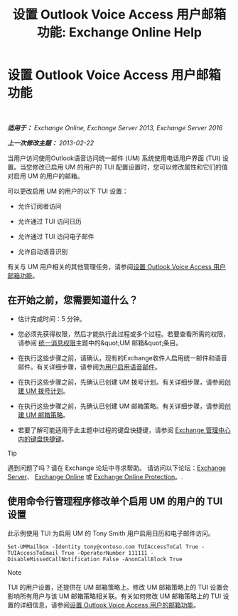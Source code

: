 ﻿---
title: '设置 Outlook Voice Access 用户邮箱功能: Exchange Online Help'
TOCTitle: 设置 Outlook Voice Access 用户邮箱功能
ms:assetid: a56bfd75-7bc5-49b9-b098-06855a720dcd
ms:mtpsurl: https://technet.microsoft.com/zh-cn/library/Bb124030(v=EXCHG.150)
ms:contentKeyID: 50556627
ms.date: 05/23/2018
mtps_version: v=EXCHG.150
ms.translationtype: MT
---

# 设置 Outlook Voice Access 用户邮箱功能

 

_**适用于：** Exchange Online, Exchange Server 2013, Exchange Server 2016_

_**上一次修改主题：** 2013-02-22_

当用户访问使用Outlook语音访问统一邮件 (UM) 系统使用电话用户界面 (TUI) 设置。当您修改已启用 UM 的用户的 TUI 配置设置时，您可以修改属性和它们的值对启用 UM 的用户的邮箱。

可以更改启用 UM 的用户的以下 TUI 设置：

  - 允许订阅者访问

  - 允许通过 TUI 访问日历

  - 允许通过 TUI 访问电子邮件

  - 允许自动语音识别

有关与 UM 用户相关的其他管理任务，请参阅[设置 Outlook Voice Access 用户邮箱功能](set-mailbox-features-for-an-outlook-voice-access-user-exchange-2013-help.md)。

## 在开始之前，您需要知道什么？

  - 估计完成时间：5 分钟。

  - 您必须先获得权限，然后才能执行此过程或多个过程。若要查看所需的权限，请参阅 [统一消息权限](unified-messaging-permissions-exchange-2013-help.md)主题中的\&quot;UM 邮箱\&quot;条目。

  - 在执行这些步骤之前，请确认，现有的Exchange收件人启用统一邮件和语音邮件。有关详细步骤，请参阅[为用户启用语音邮件](enable-a-user-for-voice-mail-exchange-2013-help.md)。

  - 在执行这些步骤之前，先确认已创建 UM 拨号计划。有关详细步骤，请参阅[创建 UM 拨号计划](create-a-um-dial-plan-exchange-2013-help.md)。

  - 在执行这些步骤之前，先确认已创建 UM 邮箱策略。有关详细步骤，请参阅[创建 UM 邮箱策略](create-a-um-mailbox-policy-exchange-2013-help.md)。

  - 若要了解可能适用于此主题中过程的键盘快捷键，请参阅 [Exchange 管理中心内的键盘快捷键](keyboard-shortcuts-in-the-exchange-admin-center-exchange-online-protection-help.md)。

> [!TIP]  
> 遇到问题了吗？请在 Exchange 论坛中寻求帮助。 请访问以下论坛：<a href="https://go.microsoft.com/fwlink/p/?linkid=60612">Exchange Server</a>、 <a href="https://go.microsoft.com/fwlink/p/?linkid=267542">Exchange Online</a> 或 <a href="https://go.microsoft.com/fwlink/p/?linkid=285351">Exchange Online Protection</a>。.


## 使用命令行管理程序修改单个启用 UM 的用户的 TUI 设置

此示例使用 TUI 为启用 UM 的 Tony Smith 用户启用日历和电子邮件访问。

    Set-UMMailbox -Identity tony@contoso.com TUIAccessToCal True -TUIAccessToEmail True -OperatorNumber 111111 -DisableMissedCallNotification False -AnonCallBlock True

> [!NOTE]  
> TUI 的用户设置，还提供在 UM 邮箱策略上。修改 UM 邮箱策略上的 TUI 设置会影响所有用户与该 UM 邮箱策略相关联。有关如何修改 UM 邮箱策略上的 TUI 设置的详细信息，请参阅<a href="set-mailbox-features-for-outlook-voice-access-users-exchange-2013-help.md">设置 Outlook Voice Access 用户的邮箱功能</a>。

